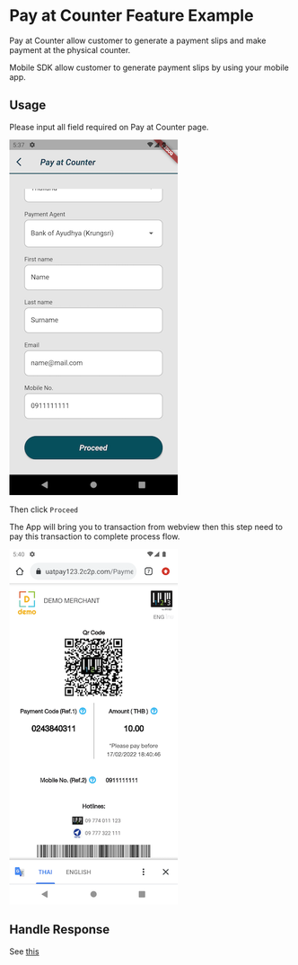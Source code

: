 # Pay at Counter Feature Example

Pay at Counter allow customer to generate a payment slips and make payment at the physical counter.

Mobile SDK allow customer to generate payment slips by using your mobile app.

## Usage

Please input all field required on Pay at Counter page.

![img](assets/readme/img_payatcounter1.png)

Then click `Proceed`

The App will bring you to transaction from webview then this step need to pay this transaction to complete process flow.

![img](assets/readme/img_payatcounter2.png)

## Handle Response

See [this](HANDLE_RESPONSE.md)

